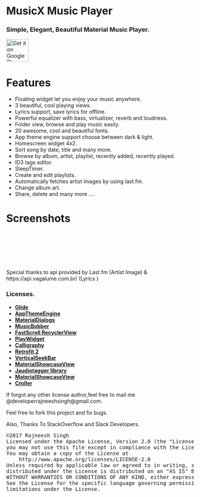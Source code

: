 # MusicX Music Player
<h3>Simple, Elegant, Beautiful Material Music Player.</h3>

<p><a href="https://play.google.com/store/apps/details?id=com.rks.musicx"><img alt="Get it on Google Play" src="https://play.google.com/intl/en_us/badges/images/generic/en_badge_web_generic.png" height="60" data-canonical-src="https://play.google.com/intl/en_us/badges/images/apps/en-play-badge.png" style="max-width:100%;"></a></p>

# Features
- Floating widget let you enjoy your music anywhere.
- 3 beautiful, cool playing views.
- Lyrics support, save lyrics for offline.
- Powerful equalizer with bass, virtualizer, reverb and loudness.
- Folder view, browse and play music easily.
- 20 awesome, cool and beautiful fonts.
- App theme engine support choose between dark & light.
- Homescreen widget 4x2.
- Sort song by date, title and many more.
- Browse by album, artist, playlist, recently added, recently played.
- ID3 tags editor.
- SleepTimer.
- Create and edit playlists.
- Automatically fetches artist images by using last.fm.
- Change album art.
- Share, delete and many more .... 

# Screenshots
<p>
<img alt ="" src = "https://lh3.googleusercontent.com/_f0CVeUMgdWu4Dj8UUJvZA0GmH0C0bc6B3pYBA9F6tEUyzJfDv8jD27DTdMkC7K1Uh4=h900" style="max-width:25%;">

<img alt="" src="https://lh3.googleusercontent.com/CxbME-OuvCQTGHzTN1o6YiMP-VxbSUqmpDUxJkfmvk6HsBjuxkCdzXR3HsjgDYKliFTk=h900" style="max-width:25%;">
</p>
<p>
<img alt="" src="https://lh3.googleusercontent.com/v3e3PbCuXFjtf7gOeOCCD5mMMNgEeETpSWnkNoiHoXEgfw3NvOXamnb8edw-CbktS8k=h900" style="max-width:25%;">
</p>
<p>
<img alt="" src="https://lh3.googleusercontent.com/A6Ne2M4xeFYCpSbABZUL8YwRRjYZkMvDn6dowTcZmSzhtt0rBMqzbLpy16yLVIlzVQ=h900" style="max-width:25%;">
</p>
<p>
<img alt="" src="https://lh3.googleusercontent.com/tMIJC9eOwk1FAuMg94c84vdeiReJUpOMo6rU8heif_oFDu_Qcl2JsUgeXcyVbH4aQxw=h900" style="max-width:25%;">
</p>
<p>
<img alt="" src="https://lh3.googleusercontent.com/s19CjGQQm8r_2U5qsGHZu5Klv1TscGjqSnddSiEUJrnrSJMF3nxTaJf9ovjhb5XT8g=h900" style="max-width:25%;">
</p>
<p>
<img alt="" src="https://lh3.googleusercontent.com/ms9XiYqPOK7aYQSDefxSbwnLyHF-EvoRvB-6vmO0rWj9t1c9O1CBgknbCY5TMZf61A=h900"
style="max_width:25%;">
</p>
<p>
Special thanks to api provided by Last.fm (Artist Image) & https://api.vagalume.com.br/ (Lyrics )
</p>
<p><h3> Licenses.</h3>
 <ul>
 <li>
       <a href="https://github.com/bumptech/glide"><b>Glide</b></a>
 </li>
     <li>
        <a href="https://github.com/afollestad/app-theme-engine"><b>AppThemeEngine</b></a>    
    </li>
    <li>
        <a href="https://github.com/afollestad/material-dialogs"><b>MaterialDialogs</b></a>
    </li>
    <li>
        <a href="https://github.com/Cleveroad/MusicBobber"><b>MusicBobber</b></a>
    </li>
        <li>
        <a href="https://github.com/timusus/RecyclerView-FastScroll"><b>FastScroll RecyclerView</b></a>
    </li>
       <li>
        <a href="https://github.com/Cleveroad/PlayWidget"><b>PlayWidget</b></a>
    </li>
    <li>
        <a href="https://github.com/chrisjenx/Calligraphy"><b>Calligraphy</b></a>
    </li>
    <li>
        <a href="http://square.github.io/retrofit/"><b>Retrofit 2</b></a>
    </li>
       <li>
        <a href="https://github.com/h6ah4i/android-verticalseekbar"><b>VerticalSeekBar</b></a>
    </li>
        <li>
        <a href="https://github.com/deano2390/MaterialShowcaseView"><b>MaterialShowcaseView</b></a>
    </li>
        <li>
        <a href="https://bitbucket.org/ijabz/jaudiotagger"><b>Jaudiotagger library</b></a>
    </li>
    <li>
        <a href="https://github.com/paolorotolo/AppIntro"><b>MaterialShowcaseView</b></a>
    </li>
    <li>
        <a href= "https://github.com/harjot-oberai/Croller"><b>Croller</b></a>
    </li>
 </ul>
If forgot any other license author,feel free to mail me @developerrajneeshsingh@gmail.com.
 </p>
 <p>Feel free to fork this project and fix bugs.</p>
 <p>Also, Thanks To StackOverflow and Slack Developers.</p>

<pre>©2017 Rajneesh Singh 
Licensed under the Apache License, Version 2.0 (the "License");
you may not use this file except in compliance with the License.
You may obtain a copy of the License at
    http://www.apache.org/licenses/LICENSE-2.0
Unless required by applicable law or agreed to in writing, software
distributed under the License is distributed on an "AS IS" BASIS,
WITHOUT WARRANTIES OR CONDITIONS OF ANY KIND, either express or implied.
See the License for the specific language governing permissions and
limitations under the License.</pre>
